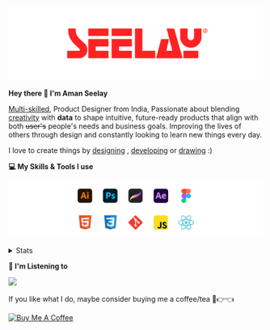 [![banner](./images/seelay.svg)](https://www.seelay.in)

**Hey there 👋 I'm Aman Seelay**

[Multi-skilled](https://www.seelay.in/#skills), Product Designer from India, Passionate about blending [creativity](https://illustrations.seelay.in) with <b>data</b> to shape intuitive, future-ready products that align with both <s>user's</s> people's needs and business goals. Improving the lives of others through design and constantly looking to learn new things every day.

I love to create things by [designing](https://www.seelay.in/#work) , [developing](https://www.seelay.in/#projects) or [drawing](https://art.seelay.in) :)

**💻 My Skills & Tools I use**

[![banner](./images/skills&tools.svg)](https://www.seelay.in/about)

<details>
  <summary>Stats</summary>

---

<!--START_SECTION:waka-->
![Profile Views](http://img.shields.io/badge/Profile%20Views-0-blue)

**🐱 My GitHub Data** 

> 📦 824.0 kB Used in GitHub's Storage 
 > 
> 💼 Opted to Hire
 > 
> 📜 1 Public Repository 
 > 
> 🔑 47 Private Repository 
 > 
**I'm a Night 🦉** 

```text
🌞 Morning                382 commits         ███░░░░░░░░░░░░░░░░░░░░░░   12.55 % 
🌆 Daytime                492 commits         ████░░░░░░░░░░░░░░░░░░░░░   16.16 % 
🌃 Evening                948 commits         ████████░░░░░░░░░░░░░░░░░   31.14 % 
🌙 Night                  1222 commits        ██████████░░░░░░░░░░░░░░░   40.14 % 
```
📅 **I'm Most Productive on Thursday** 

```text
Monday                   365 commits         ███░░░░░░░░░░░░░░░░░░░░░░   11.99 % 
Tuesday                  483 commits         ████░░░░░░░░░░░░░░░░░░░░░   15.87 % 
Wednesday                395 commits         ███░░░░░░░░░░░░░░░░░░░░░░   12.98 % 
Thursday                 529 commits         ████░░░░░░░░░░░░░░░░░░░░░   17.38 % 
Friday                   375 commits         ███░░░░░░░░░░░░░░░░░░░░░░   12.32 % 
Saturday                 391 commits         ███░░░░░░░░░░░░░░░░░░░░░░   12.84 % 
Sunday                   506 commits         ████░░░░░░░░░░░░░░░░░░░░░   16.62 % 
```


📊 **This Week I Spent My Time On** 

```text
🕑︎ Time Zone: Asia/Kolkata

💬 Programming Languages: 
Other                    14 hrs 56 mins      ███████████████████░░░░░░   75.11 % 
JavaScript               4 hrs 44 mins       ██████░░░░░░░░░░░░░░░░░░░   23.79 % 
Bash                     9 mins              ░░░░░░░░░░░░░░░░░░░░░░░░░   00.79 % 
JSON                     2 mins              ░░░░░░░░░░░░░░░░░░░░░░░░░   00.19 % 
Image (svg)              0 secs              ░░░░░░░░░░░░░░░░░░░░░░░░░   00.06 % 

🔥 Editors: 
Chrome                   13 hrs 3 mins       ████████████████░░░░░░░░░   65.61 % 
VS Code                  4 hrs 36 mins       ██████░░░░░░░░░░░░░░░░░░░   23.12 % 
Edge                     2 hrs 14 mins       ███░░░░░░░░░░░░░░░░░░░░░░   11.27 % 

💻 Operating System: 
Windows                  19 hrs 53 mins      █████████████████████████   100.00 % 
```

**I Mostly Code in JavaScript** 

```text
JavaScript               30 repos            ███████████████░░░░░░░░░░   61.22 % 
TypeScript               12 repos            ██████░░░░░░░░░░░░░░░░░░░   24.49 % 
HTML                     4 repos             ██░░░░░░░░░░░░░░░░░░░░░░░   08.16 % 
Java                     3 repos             ██░░░░░░░░░░░░░░░░░░░░░░░   06.12 % 
```




 Last Updated on 26/02/2025 06:47:25 UTC
<!--END_SECTION:waka-->

---

 </details>

**🎵 I'm Listening to**

<object data="https://now-play.vercel.app/api/generate?uid=7a17a86e-d6b7-43b5-8d9c-1d6dae42a779" >

  <img src="https://now-play.vercel.app/api/generate?uid=7a17a86e-d6b7-43b5-8d9c-1d6dae42a779" />

</object>

If you like what I do, maybe consider buying me a coffee/tea 🥺👉👈

<a href="https://www.buymeacoffee.com/seelay" target="_blank"><img src="https://cdn.buymeacoffee.com/buttons/v2/default-red.png" alt="Buy Me A Coffee" width="150" ></a>
